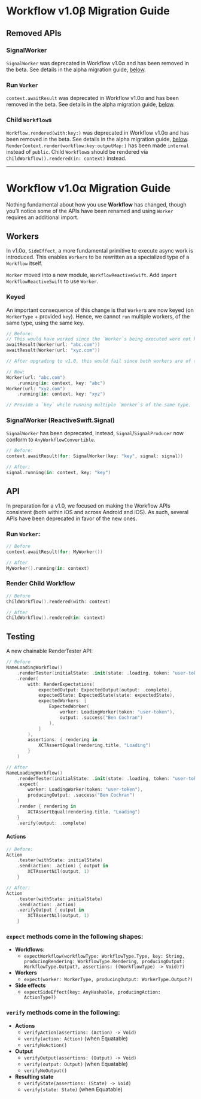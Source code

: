 # Workflow v1.0β Migration Guide

## Removed APIs

### SignalWorker

`SignalWorker` was deprecated in Workflow v1.0α and has been removed in the beta. See details in the alpha migration guide, [below](#signalworker-reactiveswiftsignal).

### Run `Worker`

`context.awaitResult` was deprecated in Workflow v1.0α and has been removed in the beta. See details in the alpha migration guide, [below](#run-worker).

### Child `Workflow`s

`Workflow.rendered(with:key:)` was deprecated in Workflow v1.0α and has been removed in the beta. See details in the alpha migration guide, [below](#render-child-workflow).
`RenderContext.render(workflow:key:outputMap:)` has been made `internal` instead of `public`. Child `Workflow`s should be rendered via `ChildWorkflow().rendered(in: context)` instead.

---

# Workflow v1.0α Migration Guide

Nothing fundamental about how you use **Workflow** has changed, though you’ll notice some of the APIs have been renamed and using `Worker` requires an additional import.

## Workers
In v1.0α, `SideEffect`, a more fundamental primitive to execute async work is introduced. This enables `Workers` to be rewritten as a specialized type of a `Workflow` itself. 

`Worker` moved into a new module, `WorkflowReactiveSwift`. Add `import WorkflowReactiveSwift` to use `Worker`.

### Keyed
An important consequence of this change is that `Worker`s are now keyed (on `WorkerType` + provided `key`). Hence, we cannot `run` multiple workers, of the same type, using the same key.

```swift
// Before:
// This would have worked since the `Worker`s being executed were not keyed.
awaitResult(Worker(url: "abc.com"))
awaitResult(Worker(url: "xyz.com"))

// After upgrading to v1.0, this would fail since both workers are of the same type and have not been provided a key

// Now:
Worker(url: "abc.com")
    .running(in: context, key: "abc")
Worker(url: "xyz.com")
    .running(in: context, key: "xyz")

// Provide a `key` while running multiple `Worker`s of the same type.
```

### SignalWorker (ReactiveSwift.Signal)
`SignalWorker` has been deprecated, instead, `Signal`/`SignalProducer` now conform to `AnyWorkflowConvertible`.

```swift
// Before:
context.awaitResult(for: SignalWorker(key: "key", signal: signal))

// After:
signal.running(in: context, key: "key")
```

## API
In preparation for a v1.0, we focused on making the Workflow APIs consistent (both within iOS and across Android and iOS). As such, several APIs have been deprecated in favor of the new ones.

### Run `Worker`:
```swift
// Before
context.awaitResult(for: MyWorker())

// After
MyWorker().running(in: context)
```

### Render Child Workflow

```swift
// Before
ChildWorkflow().rendered(with: context)

// After
ChildWorkflow().rendered(in: context)
```

## Testing
A new chainable RenderTester API:

```swift
// Before
NameLoadingWorkflow()
    .renderTester(initialState: .init(state: .loading, token: "user-token"))
    .render(
        with: RenderExpectations(
            expectedOutput: ExpectedOutput(output: .complete),
            expectedState: ExpectedState(state: expectedState),
            expectedWorkers: [
                ExpectedWorker(
                    worker: LoadingWorker(token: "user-token"),
                    output: .success("Ben Cochran")
                ),
            ]
        ),
        assertions: { rendering in
            XCTAssertEqual(rendering.title, "Loading")
        }
    )

// After
NameLoadingWorkflow()
    .renderTester(initialState: .init(state: .loading, token: "user-token"))
    .expect(
        worker: LoadingWorker(token: "user-token"),
        producingOutput: .success("Ben Cochran")
    )
    .render { rendering in 
        XCTAssertEqual(rendering.title, "Loading")
    }
    .verify(output: .complete)
```

#### Actions

```swift
// Before:
Action
    .tester(withState: initialState)
    .send(action: .action) { output in
        XCTAssertNil(output, 1)
    }

// After:
Action
    .tester(withState: initialState)
    .send(action: .action)
    .verifyOutput { output in
        XCTAssertNil(output, 1)
    }
```

### `expect` methods come in the following shapes:

* **Workflows**:
    * `expectWorkflow(workflowType: WorkflowType.Type, key: String, producingRendering: WorkflowType.Rendering, producingOutput: WorkflowType.Output?, assertions: ((WorkflowType) -> Void)?)`
* **Workers**
    * `expect(worker: WorkerType, producingOutput: WorkerType.Output?)`
* **Side effects**
    * `expectSideEffect(key: AnyHashable, producingAction: ActionType?)`

### `verify` methods come in the following:

* **Actions**
    * `verifyAction(assertions: (Action) -> Void)`
    * `verify(action: Action)` (when Equatable)
    * `verifyNoAction()`
* **Output**
    * `verifyOutput(assertions: (Output) -> Void)`
    * `verify(output: Output)` (when Equatable)
    * `verifyNoOutput()`
* **Resulting state**
    * `verifyState(assertions: (State) -> Void)`
    * `verify(state: State)` (when Equatable)
